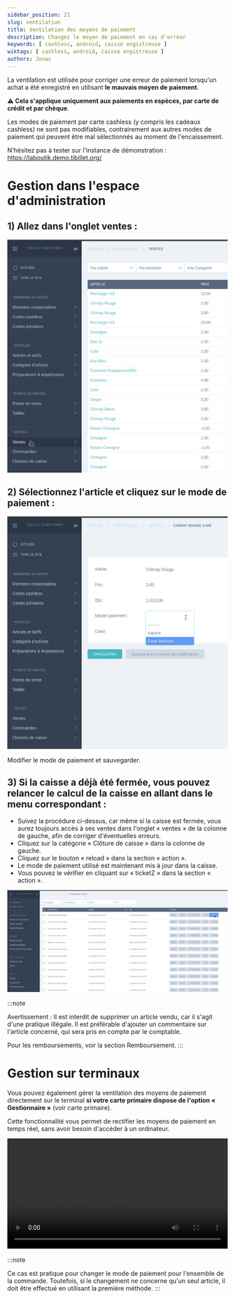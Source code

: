 ```yaml
---
sidebar_position: 21
slug: ventilation
title: Ventilation des moyens de paiement
description: Changez le moyen de paiement en cas d'erreur
keywords: [ cashless, android, caisse engistreuse ]
wiktags: [ cashless, android, caisse engistreuse ]
authors: Jonas
---
```


La ventilation est utilisée pour corriger une erreur de paiement lorsqu'un achat a été enregistré en utilisant **le mauvais moyen de paiement**.

**⚠️ Cela s'applique uniquement aux paiements en espèces, par carte de crédit et par chèque**.

Les modes de paiement par carte cashless (y compris les cadeaux cashless) ne sont pas modifiables, contrairement aux autres modes de paiement qui peuvent être mal sélectionnés au moment de l'encaissement.

N'hésitez pas à tester sur l'instance de démonstration : https://laboutik.demo.tibillet.org/

# Gestion dans l'espace d'administration

## 1) Allez dans l'onglet ventes :

![/img/cashless/ventilation/aller_ventes.jpg](/img/cashless/ventilation/aller_ventes.jpg)

## 2) Sélectionnez l'article et cliquez sur le mode de paiement :

![/img/cashless/ventilation/modif_article.jpg](/img/cashless/ventilation/modif_article.jpg)

Modifier le mode de paiement et sauvegarder.

## 3) Si la caisse a déjà été fermée, vous pouvez relancer le calcul de la caisse en allant dans le menu correspondant :

- Suivez la procédure ci-dessus, car même si la caisse est fermée, vous aurez toujours accès à ses ventes dans l'onglet « ventes » de la colonne de gauche, afin de corriger d'éventuelles erreurs.
- Cliquez sur la catégorie « Clôture de caisse » dans la colonne de gauche.
- Cliquez sur le bouton « reload » dans la section « action ».
- Le mode de paiement utilisé est maintenant mis à jour dans la caisse.
- Vous pouvez le vérifier en cliquant sur « ticketZ » dans la section « action ».

![/img/cashless/ventilation/reload_cloture.jpg](/img/cashless/ventilation/reload_cloture.jpg)

:::note

Avertissement : Il est interdit de supprimer un article vendu, car il s'agit d'une pratique illégale. Il est préférable d'ajouter un commentaire sur l'article concerné, qui sera pris en compte par le comptable.

Pour les remboursements, voir la section Remboursement.
:::

# Gestion sur terminaux 

Vous pouvez également gérer la ventilation des moyens de paiement directement sur le terminal **si votre carte primaire dispose de l'option « Gestionnaire »** (voir carte primaire).

Cette fonctionnalité vous permet de rectifier les moyens de paiement en temps réel, sans avoir besoin d'accéder à un ordinateur.

<video width="100%" controls src="/img/ventilation.mp4"></video>

:::note

Ce cas est pratique pour changer le mode de paiement pour l'ensemble de la commande. Toutefois, si le changement ne concerne qu'un seul article, il doit être effectué en utilisant la première méthode.
:::